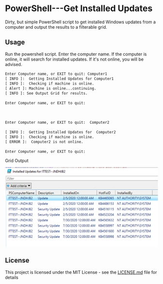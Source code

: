 # PowerShell---Get Installed Updates
Dirty, but simple PowerShell script to get installed Windows updates from a computer and output the results to a filterable grid.

## Usage
Run the powershell script. Enter the computer name. If the computer is online, it will search for installed updates. If it's not online, you will be advised.

```
Enter Computer name, or EXIT to quit: Computer1
[ INFO ]:  Getting Installed Updates for Computer1
[ INFO ]:  Checking if machine is online.
[ Alert ]: Machine is online...continuing.
[ INFO ]: See Output Grid for results.

Enter Computer name, or EXIT to quit: 



Enter Computer name, or EXIT to quit:  Computer2

[ INFO ]:  Getting Installed Updates for  Computer2
[ INFO ]:  Checking if machine is online.
[ ERROR ]:  Computer2 is not online.

Enter Computer name, or EXIT to quit: 

```


Grid Output

![alt text](https://github.com/rrice2004/PowerShell/blob/master/PowerShell---GetHotFix%20on%20Remote%20PC/grid-output.PNG?raw=true)


## License

This project is licensed under the MIT License - see the [LICENSE.md](LICENSE.md) file for details

